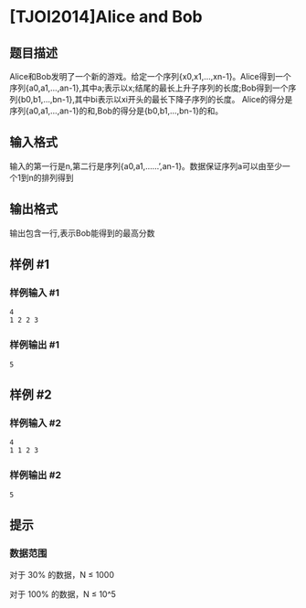 # [TJOI2014]Alice and Bob

## 题目描述

Alice和Bob发明了一个新的游戏。给定一个序列{x0,x1,…,xn-1}。Alice得到一个序列{a0,a1,…,an-1},其中a;表示以x;结尾的最长上升子序列的长度;Bob得到一个序列{b0,b1,…,bn-1},其中bi表示以xi开头的最长下降子序列的长度。 Alice的得分是序列{a0,a1,…,an-1}的和,Bob的得分是{b0,b1,…,bn-1}的和。


## 输入格式

输入的第一行是n,第二行是序列{a0,a1,……’,an-1}。数据保证序列a可以由至少一个1到n的排列得到


## 输出格式

输出包含一行,表示Bob能得到的最高分数


## 样例 #1

### 样例输入 #1
```
4
1 2 2 3
```

### 样例输出 #1

```
5
```

## 样例 #2

### 样例输入 #2
```
4
1 1 2 3
```

### 样例输出 #2

```
5
```

## 提示

### 数据范围

对于 30% 的数据，N ≤ 1000

对于 100% 的数据，N ≤ 10^5

